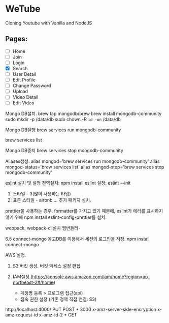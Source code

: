 # WeTube

Cloning Youtube with Vanilla and NodeJS

## Pages:

- [ ] Home
- [ ] Join
- [ ] Login
- [x] Search
- [ ] User Detail
- [ ] Edit Profile
- [ ] Change Password
- [ ] Upload
- [ ] Video Detail
- [ ] Edit Video

Mongo DB설치.
brew tap mongodb/brew
brew install mongodb-community
sudo mkdir -p /data/db
sudo chown -R `id -un` /data/db

Mongo DB실행
brew services run mongodb-community

brew services list

Mongo DB중지
brew services stop mongodb-community

Aliases생성.
alias mongod='brew services run mongodb-community'
alias mongod-status='brew services list'
alias mongod-stop='brew services stop mongodb-community'

eslint 설치 및 설정
전역설치: npm install eslint
설정: eslint --init

1. 스타일 - 3(많이 사용하는 타입)
2. 표준 스타일 - airbnb
   ...
   추가 패키지 설치.

prettier을 사용하는 경우.
formatter를 가지고 있기 때문에, eslint가 에러를 표시하지 않기 위해
npm install eslint-config-prettier를 설치.

webpack, webpack-cli설치
웹번들러-

6.5 connect-mongo
몽고DB를 이용해서 세션의 로그인을 저장.
npm install connect-mongo

AWS 설정.

1. S3
   버킷 생성.
   버킷 액세스 설정 편집

2. IAM설정.(https://console.aws.amazon.com/iam/home?region=ap-northeast-2#/home)
   - 계정명 등록 > 프로그램 접근(api)
   - 접속 권한 설정 (기존 정책 직접 연결: S3)

<CORSConfiguration>
 <CORSRule>
   <AllowedOrigin>http://localhost:4000/</AllowedOrigin>
   <AllowedMethod>PUT</AllowedMethod>
   <AllowedMethod>POST</AllowedMethod>
   <AllowedHeader>*</AllowedHeader>
  <MaxAgeSeconds>3000</MaxAgeSeconds>
  <ExposeHeader>x-amz-server-side-encryption</ExposeHeader>
  <ExposeHeader>x-amz-request-id</ExposeHeader>
  <ExposeHeader>x-amz-id-2</ExposeHeader>
 </CORSRule>
 <CORSRule>
   <AllowedOrigin>*</AllowedOrigin>
   <AllowedMethod>GET</AllowedMethod>
 </CORSRule>
</CORSConfiguration>
